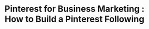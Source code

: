 ---
layout:   certificate
title:    "Pinterest for Business Marketing : How to Build a Pinterest Following"
slug:     pinterestmarketing
category: bitdegree
issuer:   "BitDegree"
---